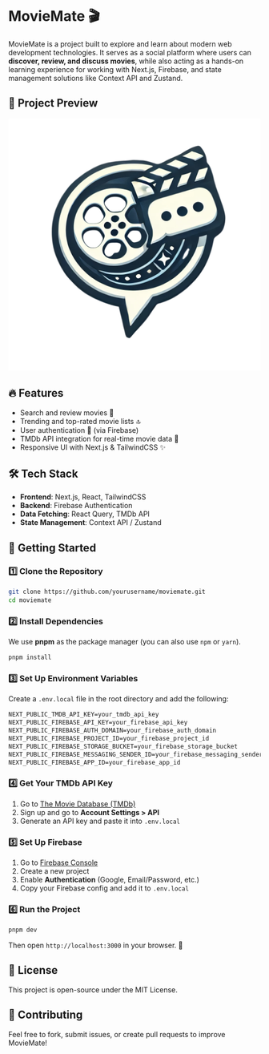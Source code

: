 # MovieMate 🎬

MovieMate is a project built to explore and learn about modern web development technologies. It serves as a social platform where users can **discover, review, and discuss movies**, while also acting as a hands-on learning experience for working with Next.js, Firebase, and state management solutions like Context API and Zustand.

## 📸 Project Preview

![MovieMate Preview](public/moviemate.png)

## 🔥 Features

- Search and review movies 🎥
- Trending and top-rated movie lists 🔝
- User authentication 🔐 (via Firebase)
- TMDb API integration for real-time movie data 📡
- Responsive UI with Next.js & TailwindCSS ✨

## 🛠 Tech Stack

- **Frontend**: Next.js, React, TailwindCSS
- **Backend**: Firebase Authentication
- **Data Fetching**: React Query, TMDb API
- **State Management**: Context API / Zustand

## 🚀 Getting Started

### 1️⃣ Clone the Repository
```bash
git clone https://github.com/yourusername/moviemate.git
cd moviemate
```

### 2️⃣ Install Dependencies
We use **pnpm** as the package manager (you can also use `npm` or `yarn`).
```bash
pnpm install
```

### 3️⃣ Set Up Environment Variables
Create a `.env.local` file in the root directory and add the following:
```env
NEXT_PUBLIC_TMDB_API_KEY=your_tmdb_api_key
NEXT_PUBLIC_FIREBASE_API_KEY=your_firebase_api_key
NEXT_PUBLIC_FIREBASE_AUTH_DOMAIN=your_firebase_auth_domain
NEXT_PUBLIC_FIREBASE_PROJECT_ID=your_firebase_project_id
NEXT_PUBLIC_FIREBASE_STORAGE_BUCKET=your_firebase_storage_bucket
NEXT_PUBLIC_FIREBASE_MESSAGING_SENDER_ID=your_firebase_messaging_sender_id
NEXT_PUBLIC_FIREBASE_APP_ID=your_firebase_app_id
```

### 4️⃣ Get Your TMDb API Key
1. Go to [The Movie Database (TMDb)](https://www.themoviedb.org/)
2. Sign up and go to **Account Settings > API**
3. Generate an API key and paste it into `.env.local`

### 5️⃣ Set Up Firebase
1. Go to [Firebase Console](https://console.firebase.google.com/)
2. Create a new project
3. Enable **Authentication** (Google, Email/Password, etc.)
4. Copy your Firebase config and add it to `.env.local`

### 6️⃣ Run the Project
```bash
pnpm dev
```
Then open `http://localhost:3000` in your browser. 🚀

## 📜 License
This project is open-source under the MIT License.

## 👥 Contributing
Feel free to fork, submit issues, or create pull requests to improve MovieMate!

